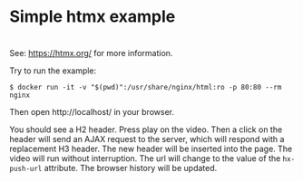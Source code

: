 # Simple htmx example
# 

See: https://htmx.org/ for more information.

Try to run the example:

    $ docker run -it -v "$(pwd)":/usr/share/nginx/html:ro -p 80:80 --rm nginx

Then open http://localhost/ in your browser.

You should see a H2 header. Press play on the video. Then a click on the header will send an AJAX request to the server, which will respond with a replacement H3 header. The new header will be inserted into the page. The video will run without interruption. The url will change to the value of the `hx-push-url` attribute. The browser history will be updated.

